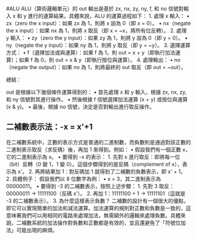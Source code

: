 #ALU
ALU（算術邏輯單元）的 out 輸出是基於 zx, nx, zy, ny, f, 和 no 信號對輸入 x 和 y 進行的運算結果。具體來說，ALU 的運算過程如下： 1. 處理 x 輸入：
• zx（zero the x input）：如果 zx 為 1，則將 x 設為 0（即 x = 0）。
• nx（negate the x input）：如果 nx 為 1，則將 x 取反（即 x = ~x，將所有位反轉）。 2. 處理 y 輸入：
• zy（zero the y input）：如果 zy 為 1，則將 y 設為 0（即 y = 0）。
• ny（negate the y input）：如果 ny 為 1，則將 y 取反（即 y = ~y）。 3. 選擇運算方式：
• f（選擇加法或與運算）：如果 f 為 1，則 out = x + y（即執行加法運算）；如果 f 為 0，則 out = x & y（即執行按位與運算）。 4. 處理輸出：
• no（negate the output）：如果 no 為 1，則將最終的 out 取反（即 out = ~out）。

總結：

out 是根據以下幾個條件運算得到的：
• 首先處理 x 和 y 輸入，根據 zx, nx, zy, 和 ny 信號對其進行操作。
• 然後根據 f 信號選擇加法運算 (x + y) 或按位與運算 (x & y)。
• 最後，根據 no 信號，決定是否對輸出進行取反操作。

## 二補數表示法：-x = x'+1

在二補數系統中，正數的表示方式是普通的二進制數，而負數則是通過對該正數的二進制表示取反（求反碼）後，再加 1 來得到。例如：
• 假設我們有一個正數 x，它的二進制表示為 x。
• 要得到 -x 的表示： 1. 先對 x 進行取反：即將每一位（bit）反轉（0 變 1，1 變 0）。這個步驟得到的是反碼（complement of x），表示為 x'。 2. 再將結果加 1：對反碼加 1 就得到了二補數的負數表示，即 x' + 1。 2. 具體例子：
假設我們以 8 位數字為例：
• x = 3，其二進制表示為 00000011。
• 要得到 -3 的二補數表示，按照上述步驟： 1. 先對 3 取反：00000011 → 11111100（反碼 x'）。 2. 再加 1：11111100 + 1 → 11111101（這就是 -3 的二補數表示）。 3. 為什麼這樣表示負數？
二補數的設計有一個很大的優點，即它可以實現簡單的加法和減法運算。加法運算的規則對正數和負數是一致的，這意味著我們可以用相同的電路來處理加法，無需額外的邏輯來處理負數。具體來說，二補數系統的加法操作對負數和正數都是有效的，並且還避免了「符號位加法」可能出現的麻煩。

